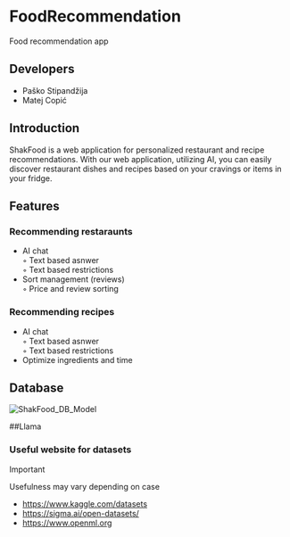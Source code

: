 # FoodRecommendation
Food recommendation app

## Developers
- Paško Stipandžija
- Matej Copić

## Introduction
ShakFood is a web application for personalized restaurant and recipe recommendations.
With our web application, utilizing AI, you can easily discover restaurant dishes and recipes based on your cravings or items in your fridge.

## Features

### Recommending restaraunts
  - AI chat <br> 
      &#x25E6; Text based asnwer<br>
      &#x25E6; Text based restrictions
  - Sort management (reviews) <br>
      &#x25E6; Price and review sorting
### Recommending recipes
  - AI chat <br>
      &#x25E6; Text based asnwer<br>
      &#x25E6; Text based restrictions
  - Optimize ingredients and time

## Database
![ShakFood_DB_Model](https://github.com/OSS-Csharp-Seminar/FoodRecommendation/assets/92452548/17c8e00b-ee23-4d61-b481-bad5be50c6af)

##Llama

### Useful website for datasets
> [!IMPORTANT]
> Usefulness may vary depending on case
  - https://www.kaggle.com/datasets
  - https://sigma.ai/open-datasets/
  - https://www.openml.org

